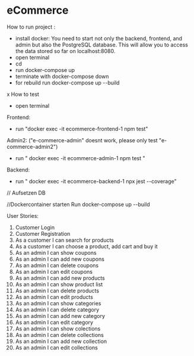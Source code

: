 # eCommerce

How to run project :

- install docker: You need to start not only the backend, frontend, and admin but also the PostgreSQL database. 
                  This will allow you to access the data stored so far on localhost:8080.
- open terminal
- cd <path-to-project-folder>
- run docker-compose up
- terminate with docker-compose down
- for rebuild run docker-compose up --build

x
How to test 
- open terminal 

Frontend:
- run "docker exec -it ecommerce-frontend-1 npm test"

Admin2: ("e-commerce-admin" doesnt work, please only test "e-commerce-admin2")
- run " docker exec -it   ecommerce-admin-1  npm test "

Backend:
- run " docker exec -it ecommerce-backend-1 npx jest --coverage"


// Aufsetzen DB 

//Dockercontainer starten
Run docker-compose up --build

User Stories:
1. Customer Login 
2. Customer Registration
3. As a customer I can search for products
4. As a customer I can choose a product, add cart and buy it
5. As an admin I can show coupons
6. As an admin I can add new coupons
7. As an admin I can delete coupons
8. As an admin I can edit coupons
9. As an admin I can add new products
10. As an admin I can show product list
11. As an admin I can delete products
12. As an admin I can edit products
13. As an admin I can show categories
14. As an admin I can delete category
15. As an admin I can add new category
16. As an admin I can edit category
17. As an admin I can show colections
18. As an admin I can delete collections
19. As an admin I can add new collection
20. As an admin I can edit collections
